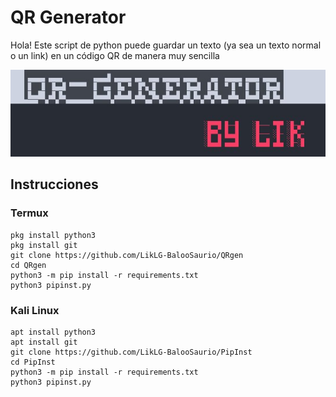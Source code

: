 # QR Generator 
Hola! Este script de python puede guardar un texto (ya sea un texto normal o un link) en un código QR de manera muy sencilla 

![](images/banner.png)

## Instrucciones 


### Termux
    pkg install python3
    pkg install git
    git clone https://github.com/LikLG-BalooSaurio/QRgen
    cd QRgen
    python3 -m pip install -r requirements.txt
    python3 pipinst.py


### Kali Linux

    apt install python3
    apt install git
    git clone https://github.com/LikLG-BalooSaurio/PipInst
    cd PipInst
    python3 -m pip install -r requirements.txt
    python3 pipinst.py
